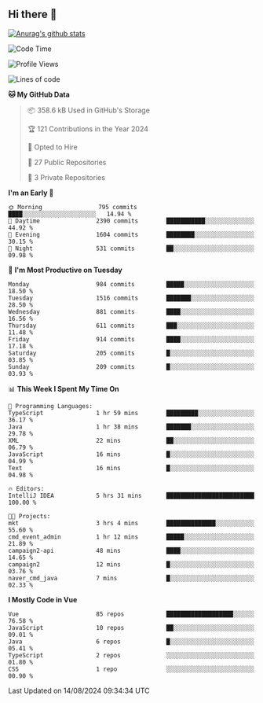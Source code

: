 ## Hi there 👋

[![Anurag's github stats](https://github-readme-stats.vercel.app/api?username=Songwonseok)](https://github.com/anuraghazra/github-readme-stats)



<!--START_SECTION:waka-->
![Code Time](http://img.shields.io/badge/Code%20Time-2%2C971%20hrs%2043%20mins-blue)

![Profile Views](http://img.shields.io/badge/Profile%20Views-0-blue)

![Lines of code](https://img.shields.io/badge/From%20Hello%20World%20I%27ve%20Written-34.8%20million%20lines%20of%20code-blue)

**🐱 My GitHub Data** 

> 📦 358.6 kB Used in GitHub's Storage 
 > 
> 🏆 121 Contributions in the Year 2024
 > 
> 💼 Opted to Hire
 > 
> 📜 27 Public Repositories 
 > 
> 🔑 3 Private Repositories 
 > 
**I'm an Early 🐤** 

```text
🌞 Morning                795 commits         ████░░░░░░░░░░░░░░░░░░░░░   14.94 % 
🌆 Daytime                2390 commits        ███████████░░░░░░░░░░░░░░   44.92 % 
🌃 Evening                1604 commits        ████████░░░░░░░░░░░░░░░░░   30.15 % 
🌙 Night                  531 commits         ██░░░░░░░░░░░░░░░░░░░░░░░   09.98 % 
```
📅 **I'm Most Productive on Tuesday** 

```text
Monday                   984 commits         █████░░░░░░░░░░░░░░░░░░░░   18.50 % 
Tuesday                  1516 commits        ███████░░░░░░░░░░░░░░░░░░   28.50 % 
Wednesday                881 commits         ████░░░░░░░░░░░░░░░░░░░░░   16.56 % 
Thursday                 611 commits         ███░░░░░░░░░░░░░░░░░░░░░░   11.48 % 
Friday                   914 commits         ████░░░░░░░░░░░░░░░░░░░░░   17.18 % 
Saturday                 205 commits         █░░░░░░░░░░░░░░░░░░░░░░░░   03.85 % 
Sunday                   209 commits         █░░░░░░░░░░░░░░░░░░░░░░░░   03.93 % 
```


📊 **This Week I Spent My Time On** 

```text
💬 Programming Languages: 
TypeScript               1 hr 59 mins        █████████░░░░░░░░░░░░░░░░   36.17 % 
Java                     1 hr 38 mins        ███████░░░░░░░░░░░░░░░░░░   29.78 % 
XML                      22 mins             ██░░░░░░░░░░░░░░░░░░░░░░░   06.79 % 
JavaScript               16 mins             █░░░░░░░░░░░░░░░░░░░░░░░░   04.99 % 
Text                     16 mins             █░░░░░░░░░░░░░░░░░░░░░░░░   04.98 % 

🔥 Editors: 
IntelliJ IDEA            5 hrs 31 mins       █████████████████████████   100.00 % 

🐱‍💻 Projects: 
mkt                      3 hrs 4 mins        ██████████████░░░░░░░░░░░   55.60 % 
cmd_event_admin          1 hr 12 mins        █████░░░░░░░░░░░░░░░░░░░░   21.89 % 
campaign2-api            48 mins             ████░░░░░░░░░░░░░░░░░░░░░   14.65 % 
campaign2                12 mins             █░░░░░░░░░░░░░░░░░░░░░░░░   03.76 % 
naver_cmd_java           7 mins              █░░░░░░░░░░░░░░░░░░░░░░░░   02.33 % 
```

**I Mostly Code in Vue** 

```text
Vue                      85 repos            ███████████████████░░░░░░   76.58 % 
JavaScript               10 repos            ██░░░░░░░░░░░░░░░░░░░░░░░   09.01 % 
Java                     6 repos             █░░░░░░░░░░░░░░░░░░░░░░░░   05.41 % 
TypeScript               2 repos             ░░░░░░░░░░░░░░░░░░░░░░░░░   01.80 % 
CSS                      1 repo              ░░░░░░░░░░░░░░░░░░░░░░░░░   00.90 % 
```




 Last Updated on 14/08/2024 09:34:34 UTC
<!--END_SECTION:waka-->
